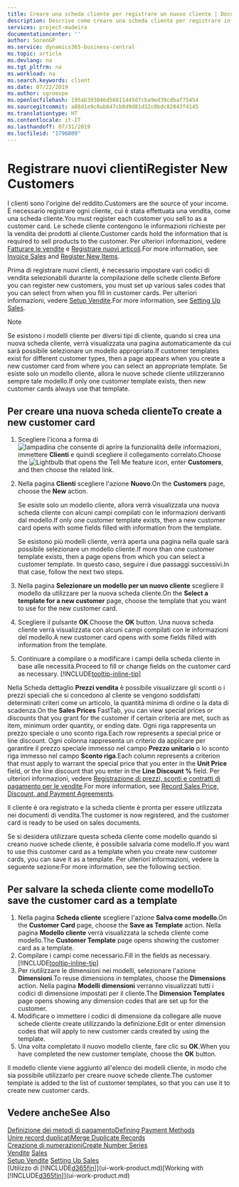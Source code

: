 ```yaml
---
title: Creare una scheda cliente per registrare un nuovo cliente | Documenti Microsoft
description: Descrive come creare una scheda cliente per registrare informazioni su ogni nuovo cliente a cui sono rivolte le vendite.
services: project-madeira
documentationcenter: ''
author: SorenGP
ms.service: dynamics365-business-central
ms.topic: article
ms.devlang: na
ms.tgt_pltfrm: na
ms.workload: na
ms.search.keywords: client
ms.date: 07/22/2019
ms.author: sgroespe
ms.openlocfilehash: 195ab393046d56611445d7cba9ed39cdbaf75454
ms.sourcegitcommit: a88d1e9c0ab647cb8d9d81d32c0bdc82843f4145
ms.translationtype: HT
ms.contentlocale: it-IT
ms.lasthandoff: 07/31/2019
ms.locfileid: "1796809"
---
```

# <a name="register-new-customers"></a><span data-ttu-id="2a5e1-103">Registrare nuovi clienti</span><span class="sxs-lookup"><span data-stu-id="2a5e1-103">Register New Customers</span></span>
<span data-ttu-id="2a5e1-104">I clienti sono l'origine del reddito.</span><span class="sxs-lookup"><span data-stu-id="2a5e1-104">Customers are the source of your income.</span></span> <span data-ttu-id="2a5e1-105">È necessario registrare ogni cliente, cui è stata effettuata una vendita, come una scheda cliente.</span><span class="sxs-lookup"><span data-stu-id="2a5e1-105">You must register each customer you sell to as a customer card.</span></span> <span data-ttu-id="2a5e1-106">Le schede cliente contengono le informazioni richieste per la vendita dei prodotti al cliente.</span><span class="sxs-lookup"><span data-stu-id="2a5e1-106">Customer cards hold the information that is required to sell products to the customer.</span></span> <span data-ttu-id="2a5e1-107">Per ulteriori informazioni, vedere [Fatturare le vendite](sales-how-invoice-sales.md) e [Registrare nuovi articoli](inventory-how-register-new-items.md).</span><span class="sxs-lookup"><span data-stu-id="2a5e1-107">For more information, see [Invoice Sales](sales-how-invoice-sales.md) and [Register New Items](inventory-how-register-new-items.md).</span></span>  

<span data-ttu-id="2a5e1-108">Prima di registrare nuovi clienti, è necessario impostare vari codici di vendita selezionabili durante la compilazione delle schede cliente.</span><span class="sxs-lookup"><span data-stu-id="2a5e1-108">Before you can register new customers, you must set up various sales codes that you can select from when you fill in customer cards.</span></span> <span data-ttu-id="2a5e1-109">Per ulteriori informazioni, vedere [Setup Vendite](sales-setup-sales.md).</span><span class="sxs-lookup"><span data-stu-id="2a5e1-109">For more information, see [Setting Up Sales](sales-setup-sales.md).</span></span>

> [!NOTE]  
>   <span data-ttu-id="2a5e1-110">Se esistono i modelli cliente per diversi tipi di cliente, quando si crea una nuova scheda cliente, verrà visualizzata una pagina automaticamente da cui sarà possibile selezionare un modello appropriato.</span><span class="sxs-lookup"><span data-stu-id="2a5e1-110">If customer templates exist for different customer types, then a page appears when you create a new customer card from where you can select an appropriate template.</span></span> <span data-ttu-id="2a5e1-111">Se esiste solo un modello cliente, allora le nuove schede cliente utilizzeranno sempre tale modello.</span><span class="sxs-lookup"><span data-stu-id="2a5e1-111">If only one customer template exists, then new customer cards always use that template.</span></span>

## <a name="to-create-a-new-customer-card"></a><span data-ttu-id="2a5e1-112">Per creare una nuova scheda cliente</span><span class="sxs-lookup"><span data-stu-id="2a5e1-112">To create a new customer card</span></span>
1. <span data-ttu-id="2a5e1-113">Scegliere l'icona a forma di ![lampadina che consente di aprire la funzionalità delle informazioni](media/ui-search/search_small.png "Informazioni sull'operazione che si desidera eseguire"), immettere **Clienti** e quindi scegliere il collegamento correlato.</span><span class="sxs-lookup"><span data-stu-id="2a5e1-113">Choose the ![Lightbulb that opens the Tell Me feature](media/ui-search/search_small.png "Tell me what you want to do") icon, enter **Customers**, and then choose the related link.</span></span>  
2. <span data-ttu-id="2a5e1-114">Nella pagina **Clienti** scegliere l'azione **Nuovo**.</span><span class="sxs-lookup"><span data-stu-id="2a5e1-114">On the **Customers** page, choose the **New** action.</span></span>

    <span data-ttu-id="2a5e1-115">Se esiste solo un modello cliente, allora verrà visualizzata una nuova scheda cliente con alcuni campi compilati con le informazioni derivanti dal modello.</span><span class="sxs-lookup"><span data-stu-id="2a5e1-115">If only one customer template exists, then a new customer card opens with some fields filled with information from the template.</span></span>

    <span data-ttu-id="2a5e1-116">Se esistono più modelli cliente, verrà aperta una pagina nella quale sarà possibile selezionare un modello cliente.</span><span class="sxs-lookup"><span data-stu-id="2a5e1-116">If more than one customer template exists, then a page opens from which you can select a customer template.</span></span> <span data-ttu-id="2a5e1-117">In questo caso, seguire i due passaggi successivi.</span><span class="sxs-lookup"><span data-stu-id="2a5e1-117">In that case, follow the next two steps.</span></span>
3. <span data-ttu-id="2a5e1-118">Nella pagina **Selezionare un modello per un nuovo cliente** scegliere il modello da utilizzare per la nuova scheda cliente.</span><span class="sxs-lookup"><span data-stu-id="2a5e1-118">On the **Select a template for a new customer** page, choose the template that you want to use for the new customer card.</span></span>
4. <span data-ttu-id="2a5e1-119">Scegliere il pulsante **OK**.</span><span class="sxs-lookup"><span data-stu-id="2a5e1-119">Choose the **OK** button.</span></span> <span data-ttu-id="2a5e1-120">Una nuova scheda cliente verrà visualizzata con alcuni campi compilati con le informazioni del modello.</span><span class="sxs-lookup"><span data-stu-id="2a5e1-120">A new customer card opens with some fields filled with information from the template.</span></span>  
5. <span data-ttu-id="2a5e1-121">Continuare a compilare o a modificare i campi della scheda cliente in base alle necessità.</span><span class="sxs-lookup"><span data-stu-id="2a5e1-121">Proceed to fill or change fields on the customer card as necessary.</span></span> [!INCLUDE[tooltip-inline-tip](includes/tooltip-inline-tip_md.md)]

<span data-ttu-id="2a5e1-122">Nella Scheda dettaglio **Prezzi vendita** è possibile visualizzare gli sconti o i prezzi speciali che si concedono al cliente se vengono soddisfatti determinati criteri come un articolo, la quantità minima di ordine o la data di scadenza.</span><span class="sxs-lookup"><span data-stu-id="2a5e1-122">On the **Sales Prices** FastTab, you can view special prices or discounts that you grant for the customer if certain criteria are met, such as item, minimum order quantity, or ending date.</span></span> <span data-ttu-id="2a5e1-123">Ogni riga rappresenta un prezzo speciale o uno sconto riga.</span><span class="sxs-lookup"><span data-stu-id="2a5e1-123">Each row represents a special price or line discount.</span></span> <span data-ttu-id="2a5e1-124">Ogni colonna rappresenta un criterio da applicare per garantire il prezzo speciale immesso nel campo **Prezzo unitario** o lo sconto riga immesso nel campo **Sconto riga**.</span><span class="sxs-lookup"><span data-stu-id="2a5e1-124">Each column represents a criterion that must apply to warrant the special price that you enter in the **Unit Price** field, or the line discount that you enter in the **Line Discount %** field.</span></span> <span data-ttu-id="2a5e1-125">Per ulteriori informazioni, vedere [Registrazione di prezzi, sconti e contratti di pagamento per le vendite](sales-how-record-sales-price-discount-payment-agreements.md).</span><span class="sxs-lookup"><span data-stu-id="2a5e1-125">For more information, see [Record Sales Price, Discount, and Payment Agreements](sales-how-record-sales-price-discount-payment-agreements.md).</span></span>

<span data-ttu-id="2a5e1-126">Il cliente è ora registrato e la scheda cliente è pronta per essere utilizzata nei documenti di vendita.</span><span class="sxs-lookup"><span data-stu-id="2a5e1-126">The customer is now registered, and the customer card is ready to be used on sales documents.</span></span>

<span data-ttu-id="2a5e1-127">Se si desidera utilizzare questa scheda cliente come modello quando si creano nuove schede cliente, è possibile salvarla come modello.</span><span class="sxs-lookup"><span data-stu-id="2a5e1-127">If you want to use this customer card as a template when you create new customer cards, you can save it as a template.</span></span> <span data-ttu-id="2a5e1-128">Per ulteriori informazioni, vedere la seguente sezione:</span><span class="sxs-lookup"><span data-stu-id="2a5e1-128">For more information, see the following section.</span></span>

## <a name="to-save-the-customer-card-as-a-template"></a><span data-ttu-id="2a5e1-129">Per salvare la scheda cliente come modello</span><span class="sxs-lookup"><span data-stu-id="2a5e1-129">To save the customer card as a template</span></span>
1. <span data-ttu-id="2a5e1-130">Nella pagina **Scheda cliente** scegliere l'azione **Salva come modello**.</span><span class="sxs-lookup"><span data-stu-id="2a5e1-130">On the **Customer Card** page, choose the **Save as Template** action.</span></span> <span data-ttu-id="2a5e1-131">Nella pagina **Modello cliente** verrà visualizzata la scheda cliente come modello.</span><span class="sxs-lookup"><span data-stu-id="2a5e1-131">The **Customer Template** page opens showing the customer card as a template.</span></span>
2. <span data-ttu-id="2a5e1-132">Compilare i campi come necessario.</span><span class="sxs-lookup"><span data-stu-id="2a5e1-132">Fill in the fields as necessary.</span></span> [!INCLUDE[tooltip-inline-tip](includes/tooltip-inline-tip_md.md)]
3. <span data-ttu-id="2a5e1-133">Per riutilizzare le dimensioni nei modelli, selezionare l'azione **Dimensioni**.</span><span class="sxs-lookup"><span data-stu-id="2a5e1-133">To reuse dimensions in templates, choose the **Dimensions** action.</span></span> <span data-ttu-id="2a5e1-134">Nella pagina **Modelli dimensioni** verranno visualizzati tutti i codici di dimensione impostati per il cliente.</span><span class="sxs-lookup"><span data-stu-id="2a5e1-134">The **Dimension Templates** page opens showing any dimension codes that are set up for the customer.</span></span>
4. <span data-ttu-id="2a5e1-135">Modificare o immettere i codici di dimensione da collegare alle nuove schede cliente create utilizzando la definizione.</span><span class="sxs-lookup"><span data-stu-id="2a5e1-135">Edit or enter dimension codes that will apply to new customer cards created by using the template.</span></span>  
5. <span data-ttu-id="2a5e1-136">Una volta completato il nuovo modello cliente, fare clic su **OK**.</span><span class="sxs-lookup"><span data-stu-id="2a5e1-136">When you have completed the new customer template, choose the **OK** button.</span></span>

<span data-ttu-id="2a5e1-137">Il modello cliente viene aggiunto all'elenco dei modelli cliente, in modo che sia possibile utilizzarlo per creare nuove schede cliente.</span><span class="sxs-lookup"><span data-stu-id="2a5e1-137">The customer template is added to the list of customer templates, so that you can use it to create new customer cards.</span></span>

## <a name="see-also"></a><span data-ttu-id="2a5e1-138">Vedere anche</span><span class="sxs-lookup"><span data-stu-id="2a5e1-138">See Also</span></span>
[<span data-ttu-id="2a5e1-139">Definizione dei metodi di pagamento</span><span class="sxs-lookup"><span data-stu-id="2a5e1-139">Defining Payment Methods</span></span>](finance-payment-methods.md)  
[<span data-ttu-id="2a5e1-140">Unire record duplicati</span><span class="sxs-lookup"><span data-stu-id="2a5e1-140">Merge Duplicate Records</span></span>](sales-how-merge-duplicate-records.md)  
[<span data-ttu-id="2a5e1-141">Creazione di numerazioni</span><span class="sxs-lookup"><span data-stu-id="2a5e1-141">Create Number Series</span></span>](ui-create-number-series.md)  
<span data-ttu-id="2a5e1-142">[Vendite](sales-manage-sales.md)  </span><span class="sxs-lookup"><span data-stu-id="2a5e1-142">[Sales](sales-manage-sales.md)  </span></span>  
<span data-ttu-id="2a5e1-143">[Setup Vendite](sales-setup-sales.md)  </span><span class="sxs-lookup"><span data-stu-id="2a5e1-143">[Setting Up Sales](sales-setup-sales.md)  </span></span>  
<span data-ttu-id="2a5e1-144">[Utilizzo di [!INCLUDE[d365fin](includes/d365fin_md.md)]](ui-work-product.md)</span><span class="sxs-lookup"><span data-stu-id="2a5e1-144">[Working with [!INCLUDE[d365fin](includes/d365fin_md.md)]](ui-work-product.md)</span></span>
